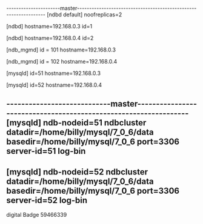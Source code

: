 ----------------------master-----------------------------------------------------------------
[ndbd default]
noofreplicas=2

[ndbd]
hostname=192.168.0.3
id=1

[ndbd]
hostname=192.168.0.4
id=2

[ndb_mgmd]
id = 101
hostname=192.168.0.3

[ndb_mgmd]
id = 102
hostname=192.168.0.4

[mysqld]
id=51
hostname=192.168.0.3

[mysqld]
id=52
hostname=192.168.0.4

----------------------------master-----------------------------------------------------------------
[mysqld]
ndb-nodeid=51
ndbcluster
datadir=/home/billy/mysql/7_0_6/data
basedir=/home/billy/mysql/7_0_6
port=3306
server-id=51
log-bin
----------------------------------------------------------------------------------------------
[mysqld]
ndb-nodeid=52
ndbcluster
datadir=/home/billy/mysql/7_0_6/data
basedir=/home/billy/mysql/7_0_6
port=3306
server-id=52
log-bin
--------------------------------------------------

digital Badge
59466339
